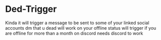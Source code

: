 # Ded-Trigger
Kinda it will trigger a message to be sent to some of your linked social accounts dm that u dead will work on your offline status will trigger if you are offline for more than a month on discord needs discord to work

